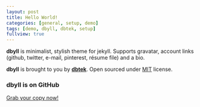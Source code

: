 ```yaml
---
layout: post
title: Hello World!
categories: [general, setup, demo]
tags: [demo, dbyll, dbtek, setup]
fullview: true
---
```


**dbyll** is minimalist, stylish theme for jekyll. Supports gravatar, account links (github, twitter, e-mail, pinterest, résume file) and a bio.

**dbyll** is brought to you by **[dbtek](http://ismaildemirbilek.com)**. Open sourced under [MIT](http://opensource.org/licenses/MIT) license.
  
### dbyll is on GitHub

<a class="btn btn-default" href="https://github.com/dbtek/dbyll">Grab your copy now!</a>
